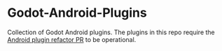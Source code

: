 # Godot-Android-Plugins
Collection of Godot Android plugins.
The plugins in this repo require the [Android plugin refactor PR](https://github.com/godotengine/godot/pull/33682) to be operational. 

